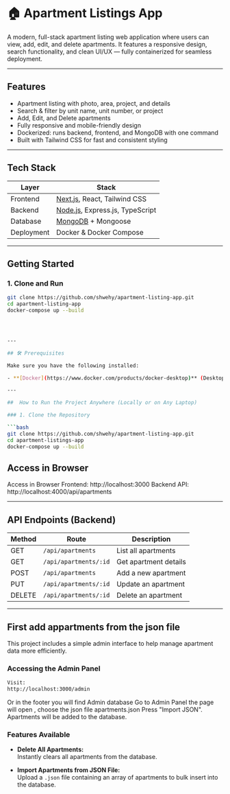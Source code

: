 # 🏠 Apartment Listings App

A modern, full-stack apartment listing web application where users can view, add, edit, and delete apartments. It features a responsive design, search functionality, and clean UI/UX — fully containerized for seamless deployment.

---

## Features

-  Apartment listing with photo, area, project, and details
-  Search & filter by unit name, unit number, or project
-  Add, Edit, and  Delete apartments
-  Fully responsive and mobile-friendly design
-  Dockerized: runs backend, frontend, and MongoDB with one command
-  Built with Tailwind CSS for fast and consistent styling

---

## Tech Stack

| Layer       | Stack                                   |
|-------------|------------------------------------------|
| Frontend    | [Next.js](https://nextjs.org/), React, Tailwind CSS |
| Backend     | [Node.js](https://nodejs.org/), Express.js, TypeScript |
| Database    | [MongoDB](https://www.mongodb.com/) + Mongoose |
| Deployment  | Docker & Docker Compose |

---



##  Getting Started

### 1. Clone and Run

```bash
git clone https://github.com/shwehy/apartment-listing-app.git
cd apartment-listing-app
docker-compose up --build




---

## 🛠️ Prerequisites

Make sure you have the following installed:

- **[Docker](https://www.docker.com/products/docker-desktop)** (Desktop)

---

##  How to Run the Project Anywhere (Locally or on Any Laptop)

### 1. Clone the Repository

```bash
git clone https://github.com/shwehy/apartment-listing-app.git
cd apartment-listings-app
docker-compose up --build

```
## Access in Browser
Access in Browser
Frontend: http://localhost:3000
Backend API: http://localhost:4000/api/apartments

---
##  API Endpoints (Backend)

| Method | Route                     | Description            |
|--------|---------------------------|------------------------|
| GET    | `/api/apartments`         | List all apartments    |
| GET    | `/api/apartments/:id`     | Get apartment details  |
| POST   | `/api/apartments`         | Add a new apartment    |
| PUT    | `/api/apartments/:id`     | Update an apartment    |
| DELETE | `/api/apartments/:id`     | Delete an apartment    |

---
## First add appartments from the json file 
This project includes a simple admin interface to help manage apartment data more efficiently.
### Accessing the Admin Panel
```bash
Visit:
http://localhost:3000/admin
```
Or in the footer you will find Admin database Go to Admin Panel
the page will open , choose the json file apartments.json
Press "Import JSON".
Apartments will be added to the database.
###  Features Available

- **Delete All Apartments:**  
  Instantly clears all apartments from the database.

- **Import Apartments from JSON File:**  
  Upload a `.json` file containing an array of apartments to bulk insert into the database.
